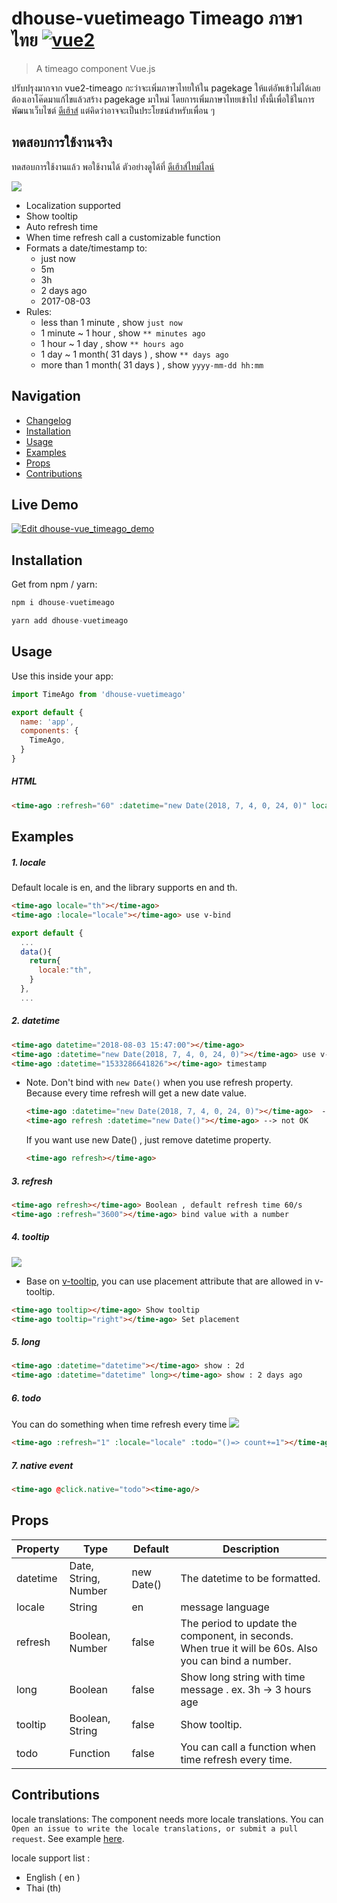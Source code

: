 # dhouse-vuetimeago Timeago ภาษาไทย [![vue2](https://img.shields.io/badge/vue-2.x-brightgreen.svg)](https://vuejs.org/)

> A timeago component Vue.js

ปรับปรุงมากจาก vue2-timeago กะว่าจะเพิ่มภาษาไทยให้ใน pagekage ให้แต่อัพเข้าไม่ได้เลยต้องเอาโค๊ดมาแก้ไขแล้วสร้าง pagekage มาใหม่ โดยการเพิ่มภาษาไทยเข้าไป ทั้งนี้เพื่อใช้ในการพัฒนาเว็บไซต์ [ดีเฮ้าส์](https://www.dhouse.co.th "ดีเฮ้าส์") แต่คิดว่าอาจจะเป็นประโยชน์สำหรับเพื่อน ๆ 

## ทดสอบการใช้งานจริง
ทดสอบการใช้งานแล้ว พอใช้งานได้ ตัวอย่างดูได้ที่ [ดีเฮ้าส์ไทม์ไลน์](https://www.dhouse.co.th/timelines/ "ดีเฮ้าส์ไทม์ไลน์") 

<img src="https://dhousecdn1.sgp1.digitaloceanspaces.com/gitimages/gitimages/dhouse-vuetimeago-1.gif"/>

- Localization supported 
- Show tooltip 
- Auto refresh time
- When time refresh call a customizable function 
- Formats a date/timestamp to:
  -  just now
  -  5m
  -  3h
  -  2 days ago
  -  2017-08-03
- Rules:
  -  less than 1 minute , show `just now`
  -  1 minute ~ 1 hour , show `** minutes ago`
  -  1 hour ~ 1 day , show `** hours ago`
  -  1 day ~ 1 month( 31 days ) , show `** days ago`
  -  more than 1 month( 31 days ) , show `yyyy-mm-dd hh:mm` 

## Navigation
- [Changelog](https://github.com/tawan969/dhouse-vue-timeago/blob/master/CHANGELOG.md)
- [Installation](##Installation)
- [Usage](##Usage)
- [Examples](##Examples)
- [Props](##Props)
- [Contributions](##Contributions)

## Live Demo
[![Edit dhouse-vue_timeago_demo](https://codesandbox.io/static/img/play-codesandbox.svg)](https://codesandbox.io/s/infallible-goldwasser-rcoc4)



## Installation 
Get from npm / yarn:
```js
npm i dhouse-vuetimeago
```
```js
yarn add dhouse-vuetimeago
```
## Usage
Use this inside your app:
``` js
import TimeAgo from 'dhouse-vuetimeago'

export default {
  name: 'app',
  components: {
    TimeAgo,
  }
}
```

##### HTML
```html
<time-ago :refresh="60" :datetime="new Date(2018, 7, 4, 0, 24, 0)" locale="th" tooltip></time-ago>
```
## Examples

#####  1. locale
Default locale is en, and the library supports en and th.
```html
<time-ago locale="th"></time-ago> 
<time-ago :locale="locale"></time-ago> use v-bind
```
```js
export default {
  ...
  data(){
    return{
      locale:"th",
    }
  },
  ...
```
#####  2. datetime
```html
<time-ago datetime="2018-08-03 15:47:00"></time-ago> 
<time-ago :datetime="new Date(2018, 7, 4, 0, 24, 0)"></time-ago> use v-bind
<time-ago :datetime="1533286641826"></time-ago> timestamp
```
  - Note. Don't bind with `new Date()` when you use refresh property.
  Because every time refresh will get a new date value.

    ```html
    <time-ago :datetime="new Date(2018, 7, 4, 0, 24, 0)"></time-ago>  --> OK
    <time-ago refresh :datetime="new Date()"></time-ago> --> not OK
    ```

    If you want use new Date() , just remove datetime property.

    ```html
    <time-ago refresh></time-ago>
    ```

#####  3.  refresh
```html
<time-ago refresh></time-ago> Boolean , default refresh time 60/s
<time-ago :refresh="3600"></time-ago> bind value with a number
```

#####  4. tooltip
<img src="https://imgur.com/UAYxE4U.png"/>

- Base on [v-tooltip](https://github.com/Akryum/v-tooltip "v-tooltip"), you can use placement attribute that are allowed in v-tooltip.

```html
<time-ago tooltip></time-ago> Show tooltip 
<time-ago tooltip="right"></time-ago> Set placement
```

#####  5. long
```html
<time-ago :datetime="datetime"></time-ago> show : 2d
<time-ago :datetime="datetime" long></time-ago> show : 2 days ago
```

#####  6. todo
You can do something when time refresh every time
<img src="https://i.imgur.com/V1K6Xa2.gif"/>

```html
<time-ago :refresh="1" :locale="locale" :todo="()=> count+=1"></time-ago>
```
#####  7. native event
```html
<time-ago @click.native="todo"><time-ago/>
```
## Props

| Property  |  Type |  Default |  Description |
| ------------ | ------------ | ------------ | ------------ |
| datetime  |  Date, String, Number  |  new Date()  | The datetime to be formatted.|
| locale  |  String  |  en    | message language |
| refresh  |  Boolean, Number  |  false    | The period to update the component, in seconds. When true it will be 60s. Also you can bind a number.|
| long  |  Boolean  |  false    | Show long string with time message . ex. 3h -> 3 hours age|
| tooltip  |  Boolean, String  |  false    | Show tooltip.|
| todo  |  Function  |  false    | You can call a function when time refresh every time.|

## Contributions
locale translations: The component needs more locale translations. You can `Open an issue to write the locale translations, or submit a pull request`. 
See example [here](https://github.com/tawan969/dhouse-vuetimeago/tree/master/src/lib/lang).

locale support list : 
- English ( en )  
- Thai (th)

